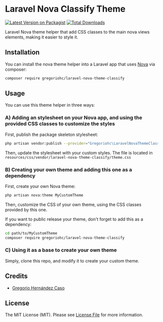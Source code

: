 # Laravel Nova Classify Theme

[![Latest Version on Packagist](https://img.shields.io/packagist/v/gregoriohc/laravel-nova-theme-classify.svg?style=flat-square)](https://packagist.org/packages/gregoriohc/laravel-nova-theme-classify)
[![Total Downloads](https://img.shields.io/packagist/dt/gregoriohc/laravel-nova-theme-classify.svg?style=flat-square)](https://packagist.org/packages/gregoriohc/laravel-nova-theme-classify)

Laravel Nova theme helper that add CSS classes to the main nova views elements, making it easier to style it.

## Installation

You can install the nova theme helper into a Laravel app that uses [Nova](https://nova.laravel.com) via composer:

```bash
composer require gregoriohc/laravel-nova-theme-classify
```

## Usage

You can use this theme helper in three ways:

### A) Adding an stylesheet on your Nova app, and using the provided CSS classes to customize the styles

First, publish the package skeleton stylesheet:
```bash
php artisan vendor:publish --provider="Gregoriohc\LaravelNovaThemeClassify\ThemeServiceProvider"
```

Then, update the stylesheet with your custom styles. The file is located in `resources/css/vendor/laravel-nova-theme-classify/theme.css`

### B) Creating your own theme and adding this one as a dependency

First, create your own Nova theme:
```bash
php artisan nova:theme MyCustomTheme
```
Then, customize the CSS of your own theme, using the CSS classes provided by this one.

If you want to public release your theme, don't forget to add this as a dependency:
```bash
cd path/to/MyCustomTheme
composer require gregoriohc/laravel-nova-theme-classify
```

### C) Using it as a base to create your own theme

Simply, clone this repo, and modify it to create your custom theme.

## Credits

- [Gregorio Hernández Caso](https://github.com/gregoriohc)

## License

The MIT License (MIT). Please see [License File](LICENSE.md) for more information.
